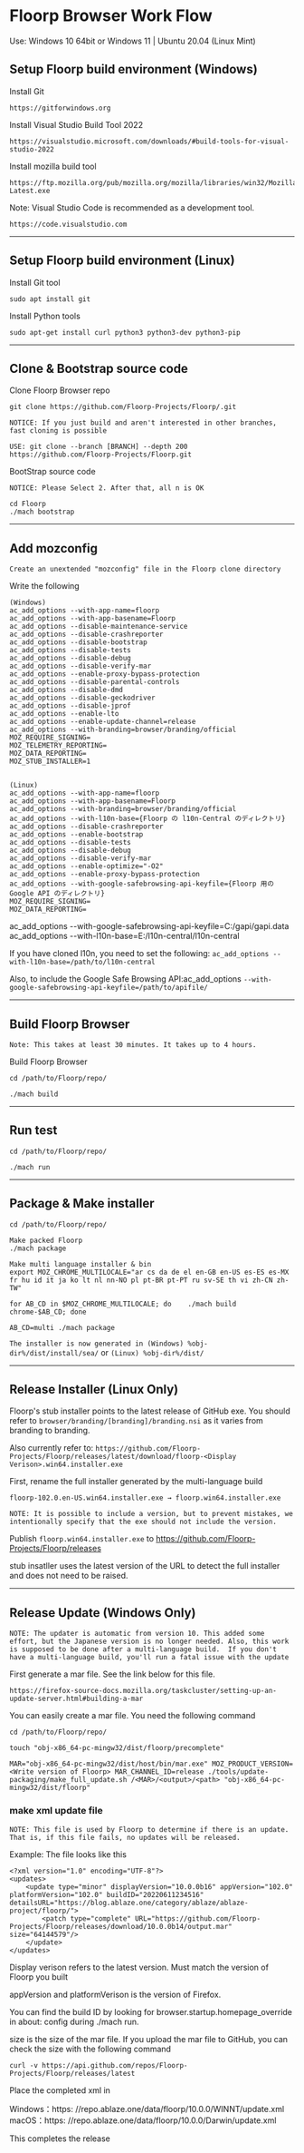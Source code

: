 # Floorp Browser Work Flow

Use: Windows 10 64bit or Windows 11 | Ubuntu 20.04 (Linux Mint)

## Setup Floorp build environment (Windows)

Install Git
```
https://gitforwindows.org
```

Install Visual Studio Build Tool 2022
```
https://visualstudio.microsoft.com/downloads/#build-tools-for-visual-studio-2022
```

Install mozilla build tool
```
https://ftp.mozilla.org/pub/mozilla.org/mozilla/libraries/win32/MozillaBuildSetup-Latest.exe
```

Note: Visual Studio Code is recommended as a development tool.
```
https://code.visualstudio.com
```

---
## Setup Floorp build environment (Linux)

Install Git tool
```
sudo apt install git
```
Install Python tools
```
sudo apt-get install curl python3 python3-dev python3-pip
```

----
## Clone & Bootstrap source code

Clone Floorp Browser repo

```
git clone https://github.com/Floorp-Projects/Floorp/.git

NOTICE: If you just build and aren't interested in other branches, fast cloning is possible

USE: git clone --branch [BRANCH] --depth 200 https://github.com/Floorp-Projects/Floorp.git

```
BootStrap source code

`NOTICE: Please Select 2. After that, all n is OK`
```
cd Floorp
./mach bootstrap
```
----

## Add mozconfig
`Create an unextended "mozconfig" file in the Floorp clone directory`

Write the following
```
(Windows)
ac_add_options --with-app-name=floorp
ac_add_options --with-app-basename=Floorp
ac_add_options --disable-maintenance-service
ac_add_options --disable-crashreporter
ac_add_options --disable-bootstrap
ac_add_options --disable-tests
ac_add_options --disable-debug
ac_add_options --disable-verify-mar
ac_add_options --enable-proxy-bypass-protection
ac_add_options --disable-parental-controls
ac_add_options --disable-dmd
ac_add_options --disable-geckodriver
ac_add_options --disable-jprof
ac_add_options --enable-lto
ac_add_options --enable-update-channel=release
ac_add_options --with-branding=browser/branding/official
MOZ_REQUIRE_SIGNING=
MOZ_TELEMETRY_REPORTING=
MOZ_DATA_REPORTING=
MOZ_STUB_INSTALLER=1


(Linux)
ac_add_options --with-app-name=floorp
ac_add_options --with-app-basename=Floorp
ac_add_options --with-branding=browser/branding/official
ac_add_options --with-l10n-base={Floorp の l10n-Central のディレクトリ}
ac_add_options --disable-crashreporter
ac_add_options --enable-bootstrap
ac_add_options --disable-tests
ac_add_options --disable-debug
ac_add_options --disable-verify-mar
ac_add_options --enable-optimize="-O2"
ac_add_options --enable-proxy-bypass-protection
ac_add_options --with-google-safebrowsing-api-keyfile={Floorp 用の Google API のディレクトリ}
MOZ_REQUIRE_SIGNING=
MOZ_DATA_REPORTING=

```
ac_add_options --with-google-safebrowsing-api-keyfile=C:/gapi/gapi.data
ac_add_options --with-l10n-base=E:/l10n-central/l10n-central

If you have cloned l10n, you need to set the following: `ac_add_options --with-l10n-base=/path/to/l10n-central`

Also, to include the Google Safe Browsing API:ac_add_options `--with-google-safebrowsing-api-keyfile=/path/to/apifile/`

----

## Build Floorp Browser
`Note: This takes at least 30 minutes. It takes up to 4 hours.`

Build Floorp Browser

```
cd /path/to/Floorp/repo/

./mach build
```

----

## Run test

```
cd /path/to/Floorp/repo/

./mach run
```
-----

## Package & Make installer

```
cd /path/to/Floorp/repo/

Make packed Floorp
./mach package

Make multi language installer & bin
export MOZ_CHROME_MULTILOCALE="ar cs da de el en-GB en-US es-ES es-MX fr hu id it ja ko lt nl nn-NO pl pt-BR pt-PT ru sv-SE th vi zh-CN zh-TW"

for AB_CD in $MOZ_CHROME_MULTILOCALE; do    ./mach build chrome-$AB_CD; done

AB_CD=multi ./mach package
```
`The installer is now generated in (Windows) %obj-dir%/dist/install/sea/` or `(Linux) %obj-dir%/dist/`

----

## Release Installer (Linux Only)

Floorp's stub installer points to the latest release of GitHub exe. You should refer to ``browser/branding/[branding]/branding.nsi`` as it varies from branding to branding.

Also currently refer to:
```https://github.com/Floorp-Projects/Floorp/releases/latest/download/floorp-<Display Verison>.win64.installer.exe```

First, rename the full installer generated by the multi-language build

```
floorp-102.0.en-US.win64.installer.exe → floorp.win64.installer.exe
```
`NOTE: It is possible to include a version, but to prevent mistakes, we intentionally specify that the exe should not include the version.`

Publish `floorp.win64.installer.exe` to https://github.com/Floorp-Projects/Floorp/releases

stub insatller uses the latest version of the URL to detect the full installer and does not need to be raised.

----

## Release Update (Windows Only)

`NOTE: The updater is automatic from version 10. This added some effort, but the Japanese version is no longer needed. Also, this work is supposed to be done after a multi-language build.  If you don't have a multi-language build, you'll run a fatal issue with the update`

First generate a mar file. See the link below for this file.
```
https://firefox-source-docs.mozilla.org/taskcluster/setting-up-an-update-server.html#building-a-mar
```

You can easily create a mar file. You need the following command
```
cd /path/to/Floorp/repo/

touch "obj-x86_64-pc-mingw32/dist/floorp/precomplete"

MAR="obj-x86_64-pc-mingw32/dist/host/bin/mar.exe" MOZ_PRODUCT_VERSION=<Write version of Floorp> MAR_CHANNEL_ID=release ./tools/update-packaging/make_full_update.sh /<MAR>/<output>/<path> "obj-x86_64-pc-mingw32/dist/floorp"
```

### make xml update file

`NOTE: This file is used by Floorp to determine if there is an update. That is, if this file fails, no updates will be released.`

Example: The file looks like this
```
<?xml version="1.0" encoding="UTF-8"?>
<updates>
    <update type="minor" displayVersion="10.0.0b16" appVersion="102.0" platformVersion="102.0" buildID="20220611234516" detailsURL="https://blog.ablaze.one/category/ablaze/ablaze-project/floorp/">
        <patch type="complete" URL="https://github.com/Floorp-Projects/Floorp/releases/download/10.0.0b14/output.mar"  size="64144579"/>
    </update>
</updates>
```

Display verison refers to the latest version. Must match the version of Floorp you built

appVersion and platformVerison is the version of Firefox.

You can find the build ID by looking for browser.startup.homepage_override in about: config during ./mach run.

size is the size of the mar file. If you upload the mar file to GitHub, you can check the size with the following command
```
curl -v https://api.github.com/repos/Floorp-Projects/Floorp/releases/latest
```
Place the completed xml in 

Windows：https: //repo.ablaze.one/data/floorp/10.0.0/WINNT/update.xml
macOS：https: //repo.ablaze.one/data/floorp/10.0.0/Darwin/update.xml

This completes the release